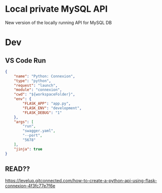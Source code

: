 # Local private MySQL API

New version of the locally running API for MySQL DB

# Dev

## VS Code Run  

```json
{
    "name": "Python: Connexion",
    "type": "python",
    "request": "launch",
    "module": "connexion",
    "cwd": "${workspaceFolder}",
    "env": {
        "FLASK_APP": "app.py",
        "FLASK_ENV": "development",
        "FLASK_DEBUG": "1"
    },
    "args": [
        "run",
        "swagger.yaml",
        "--port",
        "5678"
    ],
    "jinja": true
} 
```  

## READ?? 
https://levelup.gitconnected.com/how-to-create-a-python-api-using-flask-connexion-4f3fc77e7f6e